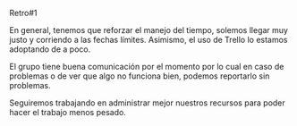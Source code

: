 Retro#1

En general, tenemos que reforzar el manejo del tiempo, solemos llegar muy justo y corriendo a las fechas límites. Asimismo, el uso de Trello lo estamos adoptando de a poco.

El grupo tiene buena comunicación por el momento por lo cual en caso de problemas o de ver que algo no funciona bien, podemos reportarlo sin problemas.

Seguiremos trabajando en administrar mejor nuestros recursos para poder hacer el trabajo menos pesado.
